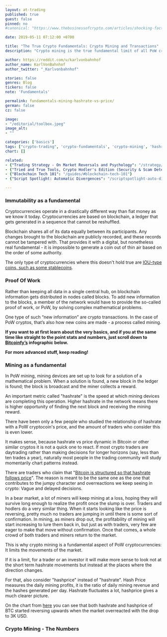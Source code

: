 ```yaml
---
layout: at-trading
published: true
guest: false
pinned: no
#canonical: "https://www.thebusinessofcrypto.com/articles/shocking-facts-about-cryptocurrency-heists-infographics"

date: 2019-05-11 07:12:00 +0700

title: "The True Crypto Fundamentals: Crypto Mining and Transactions"
description: "Crypto mining is the true fundamental limit of all PoW cryptocurrencies. Transactions, a somewhat softer fundamental, can also provide some guidance. Learn the basics of the nature of these crypto fundamentals."

author: https://reddit.com/u/karlvonbahnhof
author_name: KarlVonBahnhof
author_twitter: "_Karlvonbahnhof"

stories: false
genres: Blog
tickers: false
note: 'Fundamentals'

permalink: fundamentals-mining-hashrate-vs-price/
german: false
cz: false

image:
- "/editorial/toolbox.jpeg"
image_alt:
- ""

categories: ['basics']
tags: ["crypto-trading", 'crypto-fundamentals', 'crypto-mining', 'hashrate', 'hashprice', 'business-of-crypto']
chart: []

related:
- {"Trading Strategy - On Market Reversals and Psychology": "/strategy/reversals/"}
- {"Tried and True Tools, Crypto Hodler's Edition (Security & Scam Detection)": "/security/tools"}
- {"Blockchain Tech 101": "/guides/#blockchain-tech-101"}
- {"Script Spotlight: Automatic Divergences": "/scriptspotlight-auto-divergences/"}

---
```


### Immutability as a fundamental

Cryptocurrencies operate in a drastically different way than fiat money as we know it today. Cryptocurrencies are based on blockchain, a ledger that gets generated in a sequence that cannot be reshuffled.

Blockchain shares all of its data equally between its participants. Any changes brought to the blockchain are publicly recorded, and these records cannot be tampered with. That provides it with a digital, but nonetheless real fundamental - it is impossible to generate a coin out of thin air based on the order of some authority.

The only type of cryptocurrencies where this doesn't hold true are [IOU-type coins, such as some stablecoins](/iou-stablecoins-potential/).

### Proof Of Work

Rather than keeping all data in a single central hub, on blockchain information gets distributed in nodes called blocks. To add new information to the blocks, a member of the network would have to provide the so-called proof of work, or PoW, by solving complex mathematical problems.

One type of such “new information” are crypto transactions. In the case of PoW cryptos, that’s also how new coins are made - a process called mining.

**If you want to at first learn about the very basics, and if you at the same time like straight to the point stats and numbers, just scroll down to <a href="https://bitcoinfy.net/">Bitcoinfy’s</a> infographic below.**

**For more advanced stuff, keep reading!**

### Mining as a fundamental

In PoW mining, mining devices are set up to look for a solution of a mathematical problem. When a solution is found, a new block in the ledger is found; the block is broadcast and the miner collects a reward.

An important metric called "hashrate" is the speed at which mining devices are completing this operation. Higher hashrate in the network means there is higher opportunity of finding the next block and receiving the mining reward.

There have been only a few people who studied the relationship of hashrate with a PoW cryptocoin's price, and the amount of traders who consider this is even lower.

It makes sense, because hashrate vs price dynamic in Bitcoin or other similar cryptos it is not a quick one to react. If most crypto traders are daytrading rather than making decisions for longer horizons (say, less than ten trades a year), naturally most people in the trading community will study momentarily chart patterns instead.

There are traders who claim that "[Bitcoin is structured so that hashrate follows price](https://medium.com/coinshares/an-honest-explanation-of-price-hashrate-bitcoin-mining-network-dynamics-f820d6218bdf)". The reason is meant to be the same one as the one that contributes to the jumpy character and overreactions we keep seeing in crypto: Vague and delayed decisions.

In a bear market, a lot of miners will keep mining at a loss, hoping they will survive long enough to realize the profit once the slump is over. Traders and hodlers do a very similar thing. When it starts looking like the price is reversing, pretty much no traders are jumping in until there is some sort of confirmation. In mining, as miners drop out, the profitability of mining will start increasing to lure them back in, but just as with traders, very few are eager to make that move without confirmation. Once that comes, a whole crowd of both traders and miners return to the market.

This is why crypto mining is a fundamental aspect of PoW cryptocurrencies: It limits the movements of the market.

If it is a limit, for a trader or an investor it will make more sense to look not at the short term hashrate movements but instead at the places where the direction changes.

For that, also consider "hashprice" instead of "hashrate". Hash Price measures the daily mining profits, it is the ratio of daily mining revenue and the hashes generated per day. Hashrate fluctuates a lot, hashprice gives a much clearer picture.

<figure class="thumb"><a rel="nofollow" href="http://charts.woobull.com/bitcoin-hash-price/"><amp-img itemprop="image" src="/features/hash-price.png" alt="Altcoin Trading Blog" layout="responsive" data-original-width="1427px" data-original-height="672px" width="1427px" height="672px"></amp-img></a></figure>

On the chart from [here](http://charts.woobull.com/bitcoin-hash-price/) you can see that both hashrate and hashprice of BTC started reversing upwards when the market overreacted with the drop to 3K USD.

### Crypto Mining - The Numbers

<figure class="thumb"><a rel="nofollow" href="https://bitcoinfy.net/crypto-transactions-and-mining/"><amp-img itemprop="image" src="/features/crypto-transactions-0102.png" alt="Altcoin Trading Blog" layout="responsive" data-original-width="1067px" data-original-height="17568px" width="1067px" height="17568px"></amp-img></a></figure>
